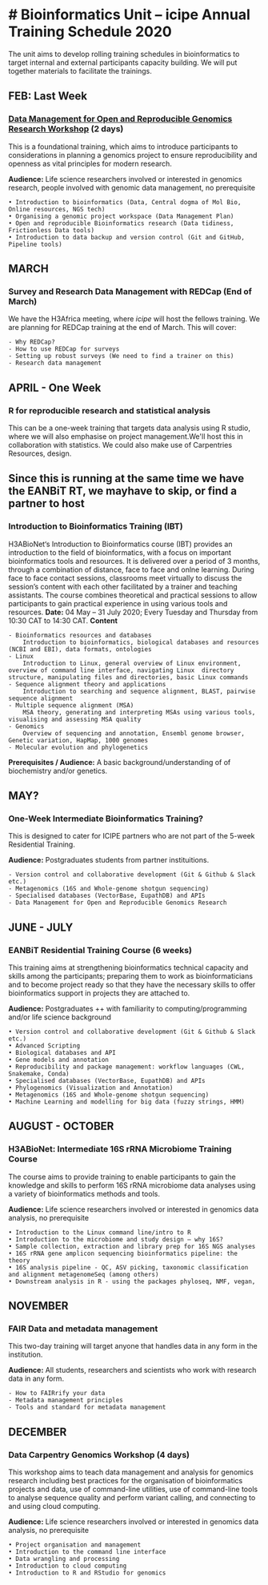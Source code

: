 # # Bioinformatics Unit – icipe Annual Training Schedule 2020

The unit aims to develop rolling training schedules in bioinformatics to target internal and external participants capacity building. We will put together materials to facilitate the trainings.


## FEB: Last Week
### [Data Management for Open and Reproducible Genomics Research Workshop](https://github.com/mbbu/Reproducible_Genomics_Project) (2 days)
This is a foundational training, which aims to introduce participants to considerations in planning a genomics project to ensure reproducibility and openness as vital principles for modern research.

**Audience:** Life science researchers involved or interested in genomics research, people involved with genomic data management, no prerequisite 
>
    • Introduction to bioinformatics (Data, Central dogma of Mol Bio, Online resources, NGS tech)
    • Organising a genomic project workspace (Data Management Plan)
    • Open and reproducible Bioinformatics research (Data tidiness, Frictionless Data tools)
    • Introduction to data backup and version control (Git and GitHub, Pipeline tools)

## MARCH
### Survey and Research Data Management with REDCap (End of March)
We have the H3Africa meeting, where *icipe* will host the fellows training. We are planning for REDCap training at the end of March. This will cover:
>
    - Why REDCap?
    - How to use REDCap for surveys
    - Setting up robust surveys (We need to find a trainer on this)
    - Research data management


## APRIL - One Week
### R for reproducible research and statistical analysis
This can be a one-week training that targets data analysis using R studio, where we will also emphasise on project management.We'll host this in collaboration with statistics. We could also make use of Carpentries Resources, design. 

## Since this is running at the same time we have the EANBiT RT, we mayhave to skip, or find a partner to host
### Introduction to Bioinformatics Training (IBT) 
H3ABioNet‘s Introduction to Bioinformatics course (IBT) provides an introduction to the field of bioinformatics, with a focus on important bioinformatics tools and resources.  It is delivered over a period of 3 months, through a combination of distance, face to face and onlne learning. During face to face contact sessions, classrooms meet virtually to discuss the session’s content with each other facilitated by a trainer and teaching assistants.  The course combines theoretical and practical sessions to allow participants to gain practical experience in using various tools and resources.
**Date:** 04 May – 31 July 2020; Every Tuesday and Thursday from 10:30 CAT to 14:30 CAT.
 **Content**
 >
    - Bioinformatics resources and databases
        Introduction to bioinformatics, biological databases and resources (NCBI and EBI), data formats, ontologies
    - Linux
        Introduction to Linux, general overview of Linux environment, overview of command line interface, navigating Linux  directory structure, manipulating files and directories, basic Linux commands
    - Sequence alignment theory and applications
        Introduction to searching and sequence alignment, BLAST, pairwise sequence alignment
    - Multiple sequence alignment (MSA)
        MSA theory, generating and interpreting MSAs using various tools, visualising and assessing MSA quality
    - Genomics
        Overview of sequencing and annotation, Ensembl genome browser, Genetic variation, HapMap, 1000 genomes
    - Molecular evolution and phylogenetics

**Prerequisites / Audience:** A basic background/understanding of of biochemistry and/or genetics.

## MAY?
### One-Week Intermediate Bioinformatics Training?
This is designed to cater for ICIPE partners who are not part of the 5-week Residential Training.

**Audience:** Postgraduates students from partner instituitions. 
>
    - Version control and collaborative development (Git & Github & Slack etc.)
    - Metagenomics (16S and Whole-genome shotgun sequencing) 
    - Specialised databases (VectorBase, EupathDB) and APIs
    - Data Management for Open and Reproducible Genomics Research

## JUNE - JULY
### EANBiT Residential Training Course (6 weeks)
This training aims at strengthening bioinformatics technical capacity and skills among the participants; preparing them to work as bioinformaticians and to become project ready so that they have the necessary skills to offer bioinformatics support in projects they are attached to.

**Audience:** Postgraduates ++ with familiarity to computing/programming and/or life science background
>
    • Version control and collaborative development (Git & Github & Slack etc.)
    • Advanced Scripting
    • Biological databases and API
    • Gene models and annotation
    • Reproducibility and package management: workflow languages (CWL, Snakemake, Conda)
    • Specialised databases (VectorBase, EupathDB) and APIs
    • Phylogenomics (Visualization and Annotation)
    • Metagenomics (16S and Whole-genome shotgun sequencing) 
    • Machine Learning and modelling for big data (fuzzy strings, HMM)

## AUGUST - OCTOBER
### H3ABioNet: Intermediate 16S rRNA Microbiome Training Course
The course aims to provide training to enable participants to gain the knowledge and skills to perform 16S rRNA microbiome data analyses using a variety of bioinformatics methods and tools.

**Audience:** Life science researchers involved or interested in genomics data analysis, no prerequisite 
>
    • Introduction to the Linux command line/intro to R
    • Introduction to the microbiome and study design – why 16S?
    • Sample collection, extraction and library prep for 16S NGS analyses
    • 16S rRNA gene amplicon sequencing bioinformatics pipeline: the theory
    • 16S analysis pipeline - QC, ASV picking, taxonomic classification and alignment metagenomeSeq (among others)
    • Downstream analysis in R - using the packages phyloseq, NMF, vegan,

## NOVEMBER
### FAIR Data and metadata management
This two-day training will target anyone that handles data in any form in the institution. 

**Audience:**  All students, researchers and scientists who work with research data in any form. 
>
    - How to FAIRrify your data
    - Metadata management principles
    - Tools and standard for metadata management

## DECEMBER
### Data Carpentry Genomics Workshop (4 days)
This workshop aims to teach data management and analysis for genomics research including best practices for the organisation of bioinformatics projects and data, use of command-line utilities, use of command-line tools to analyse sequence quality and perform variant calling, and connecting to and using cloud computing.

**Audience:** Life science researchers involved or interested in genomics data analysis, no prerequisite 
>
    • Project organisation and management
    • Introduction to the command line interface
    • Data wrangling and processing
    • Introduction to cloud computing
    • Introduction to R and RStudio for genomics

